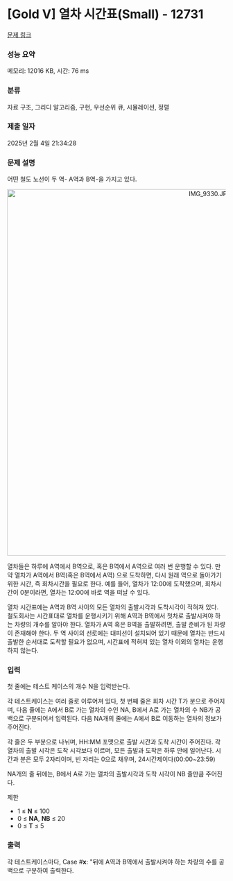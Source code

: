 # [Gold V] 열차 시간표(Small) - 12731 

[문제 링크](https://www.acmicpc.net/problem/12731) 

### 성능 요약

메모리: 12016 KB, 시간: 76 ms

### 분류

자료 구조, 그리디 알고리즘, 구현, 우선순위 큐, 시뮬레이션, 정렬

### 제출 일자

2025년 2월 4일 21:34:28

### 문제 설명

<p>어떤 철도 노선이 두 역- A역과 B역-을 가지고 있다.</p>

<p> </p>

<p style="text-align: center;"><img alt="IMG_9330.JPG" src="https://upload.acmicpc.net/0c37c6e6-2d0b-4599-b54d-cafab7524805/-/crop/1841x1693/0,0/-/preview/" style="height:846px; width:920px"></p>

<p>열차들은 하루에 A역에서 B역으로, 혹은 B역에서 A역으로 여러 번 운행할 수 있다. 만약 열차가 A역에서 B역(혹은 B역에서 A역) 으로 도착하면, 다시 원래 역으로 돌아가기 위한 시간, 즉 회차시간을 필요로 한다. 예를 들어, 열차가 12:00에 도착했으며, 회차시간이 0분이라면, 열차는 12:00에 바로 역을 떠날 수 있다.</p>

<p>열차 시간표에는 A역과 B역 사이의 모든 열차의 출발시각과 도착시각이 적혀져 있다. 철도회사는 시간표대로 열차를 운행시키기 위해 A역과 B역에서 첫차로 출발시켜야 하는 차량의 개수를 알아야 한다. 열차가 A역 혹은 B역을 출발하려면, 출발 준비가 된 차량이 존재해야 한다. 두 역 사이의 선로에는 대피선이 설치되어 있기 때문에 열차는 반드시 출발한 순서대로 도착할 필요가 없으며, 시간표에 적혀져 있는 열차 이외의 열차는 운행하지 않는다.</p>

### 입력 

 <p>첫 줄에는 테스트 케이스의 개수 N을 입력받는다.</p>

<p>각 테스트케이스는 여러 줄로 이루어져 있다, 첫 번째 줄은 회차 시간 T가 분으로 주어지며, 다음 줄에는 A에서 B로 가는 열차의 수인 NA, B에서 A로 가는 열차의 수 NB가 공백으로 구분되어서 입력된다. 다음 NA개의 줄에는 A에서 B로 이동하는 열차의 정보가 주어진다.</p>

<p>각 줄은 두 부분으로 나뉘며, HH:MM 포맷으로 출발 시간과 도착 시간이 주어진다. 각 열차의 출발 시각은 도착 시각보다 이르며, 모든 출발과 도착은 하루 안에 일어난다. 시간과 분은 모두 2자리이며, 빈 자리는 0으로 채우며, 24시간제이다(00:00~23:59)</p>

<p>NA개의 줄 뒤에는, B에서 A로 가는 열차의 출발시각과 도착 시각이 NB 줄만큼 주어진다.</p>

<p>제한</p>

<ul>
	<li>1 ≤ <strong>N</strong> ≤ 100</li>
	<li>0 ≤ <strong>NA</strong>, <strong>NB</strong> ≤ 20</li>
	<li>0 ≤ <strong>T</strong> ≤ 5</li>
</ul>

### 출력 

 <p>각 테스트케이스마다, Case #<strong>x</strong>: "뒤에 A역과 B역에서 출발시켜야 하는 차량의 수를 공백으로 구분하여 출력한다.</p>

